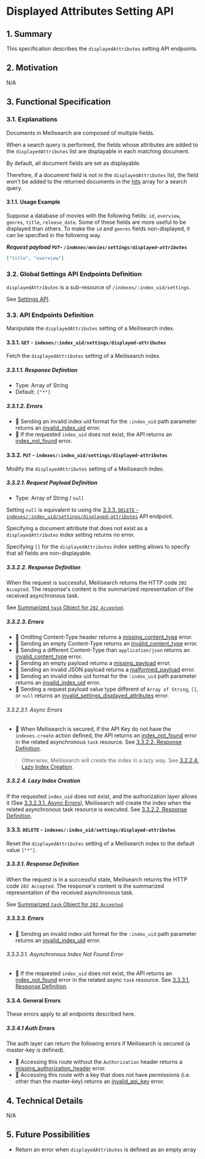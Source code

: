 # Displayed Attributes Setting API

## 1. Summary

This specification describes the `displayedAttributes` setting API endpoints.

## 2. Motivation
N/A

## 3. Functional Specification

### 3.1. Explanations

Documents in Meilisearch are composed of multiple fields.

When a search query is performed, the fields whose attributes are added to the `displayedAttributes` list are displayable in each matching document.

By default, all document fields are set as displayable.

Therefore, if a document field is not in the `displayedAttributes` list, the field won't be added to the returned documents in the [hits](0118-search-api.md#1221-hits) array for a search query.

#### 3.1.1. Usage Example

Suppose a database of movies with the following fields: `id`, `overview`, `genres`, `title`, `release_date`. Some of these fields are more useful to be displayed than others. To make the `id` and `genres` fields non-displayed, it can be specified in the following way.

***Request payload `PUT`- `/indexes/movies/settings/displayed-attributes`***
```json
["title", "overview"]
```

### 3.2. Global Settings API Endpoints Definition

`displayedAttributes` is a sub-resource of `/indexes/:index_uid/settings`.

See [Settings API](0000-settings-api.md).

### 3.3. API Endpoints Definition

Manipulate the `displayedAttributes` setting of a Meilisearch index.

#### 3.3.1. `GET` - `indexes/:index_uid/settings/displayed-attributes`

Fetch the `displayedAttributes` setting of a Meilisearch index.

##### 3.3.1.1. Response Definition

- Type: Array of String
- Default: `["*"]`

##### 3.3.1.2. Errors

- 🔴 Sending an invalid index uid format for the `:index_uid` path parameter returns an [invalid_index_uid](0061-error-format-and-definitions.md#invalid_index_uid) error.
- 🔴 If the requested `index_uid` does not exist, the API returns an [index_not_found](0061-error-format-and-definitions.md#index_not_found) error.

#### 3.3.2. `PUT` - `indexes/:index_uid/settings/displayed-attributes`

Modify the `displayedAttributes` setting of a Meilisearch index.

##### 3.3.2.1. Request Payload Definition

- Type: Array of String / `null`

Setting `null` is equivalent to using the [3.3.3. `DELETE` - `indexes/:index_uid/settings/displayed-attributes`](#333-delete---indexesindexuidsettingsdisplayed-attributes) API endpoint.

Specifying a document attribute that does not exist as a `displayedAttributes` index setting returns no error.

Specifying `[]` for the `displayedAttributes` index setting allows to specify that all fields are non-displayable.

##### 3.3.2.2. Response Definition

When the request is successful, Meilisearch returns the HTTP code `202 Accepted`. The response's content is the summarized representation of the received asynchronous task.

See [Summarized `task` Object for `202 Accepted`](0060-tasks-api.md#summarized-task-object-for-202-accepted).

##### 3.3.2.3. Errors

- 🔴 Omitting Content-Type header returns a [missing_content_type](0061-error-format-and-definitions.md#missing_content_type) error.
- 🔴 Sending an empty Content-Type returns an [invalid_content_type](0061-error-format-and-definitions.md#invalid_content_type) error.
- 🔴 Sending a different Content-Type than `application/json` returns an [invalid_content_type](0061-error-format-and-definitions.md#invalid_content_type) error.
- 🔴 Sending an empty payload returns a [missing_payload](0061-error-format-and-definitions.md#missing_payload) error.
- 🔴 Sending an invalid JSON payload returns a [malformed_payload](0061-error-format-and-definitions.md#malformed_payload) error.
- 🔴 Sending an invalid index uid format for the `:index_uid` path parameter returns an [invalid_index_uid](0061-error-format-and-definitions.md#invalid_index_uid) error.
- 🔴 Sending a request payload value type different of `Array of String`, `[]`,  or `null` returns an [invalid_settings_displayed_attributes](0061-error-format-and-definitions.md#invalid_settings_displayed_attributes) error.

###### 3.3.2.3.1. Async Errors

- 🔴 When Meilisearch is secured, if the API Key do not have the `indexes.create` action defined, the API returns an [index_not_found](0061-error-format-and-definitions.md#index_not_found) error in the related asynchronous `task` resource. See [3.3.2.2. Response Definition](#3222-response-definition).

> Otherwise, Meilisearch will create the index in a lazy way. See [3.2.2.4. Lazy Index Creation](#3224-lazy-index-creation).

##### 3.3.2.4. Lazy Index Creation

If the requested `index_uid` does not exist, and the authorization layer allows it (See [3.3.2.3.1. Async Errors](#33231-async-errors)), Meilisearch will create the index when the related asynchronous task resource is executed. See [3.3.2.2. Response Definition](#3322-response-definition).

#### 3.3.3. `DELETE` - `indexes/:index_uid/settings/displayed-attributes`

Reset the `displayedAttributes` setting of a Meilisearch index to the default value `["*"]`.

##### 3.3.3.1. Response Definition

When the request is in a successful state, Meilisearch returns the HTTP code `202 Accepted`. The response's content is the summarized representation of the received asynchronous task.

See [Summarized `task` Object for `202 Accepted`](0060-tasks-api.md#summarized-task-object-for-202-accepted).

##### 3.3.3.3. Errors

- 🔴 Sending an invalid index uid format for the `:index_uid` path parameter returns an [invalid_index_uid](0061-error-format-and-definitions.md#invalid_index_uid) error.

###### 3.3.3.3.1. Asynchronous Index Not Found Error

- 🔴 If the requested `index_uid` does not exist, the API returns an [index_not_found](0061-error-format-and-definitions.md#index_not_found) error in the related async `task` resource. See [3.3.3.1. Response Definition](#3331-response-definition).

#### 3.3.4. General Errors

These errors apply to all endpoints described here.

##### 3.3.4.1 Auth Errors

The auth layer can return the following errors if Meilisearch is secured (a master-key is defined).

- 🔴 Accessing this route without the `Authorization` header returns a [missing_authorization_header](0061-error-format-and-definitions.md#missing_authorization_header) error.
- 🔴 Accessing this route with a key that does not have permissions (i.e. other than the master-key) returns an [invalid_api_key](0061-error-format-and-definitions.md#invalid_api_key) error.

## 4. Technical Details
N/A

## 5. Future Possibilities

- Return an error when `displayedAttributes` is defined as an empty array